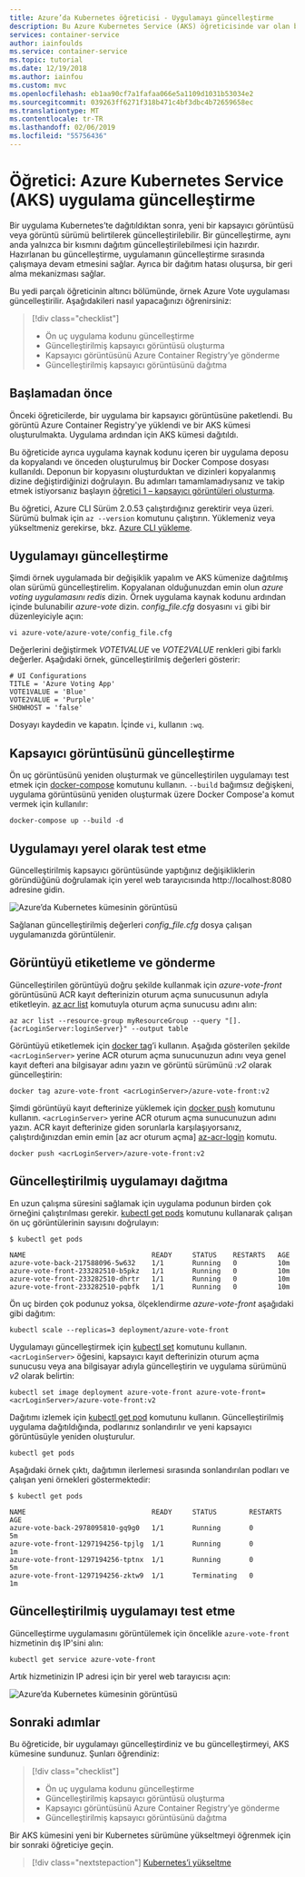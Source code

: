```yaml
---
title: Azure’da Kubernetes öğreticisi - Uygulamayı güncelleştirme
description: Bu Azure Kubernetes Service (AKS) öğreticisinde var olan bir AKS uygulama dağıtımını uygulama kodunun yeni sürümüyle güncelleştirmeyi öğreneceksiniz.
services: container-service
author: iainfoulds
ms.service: container-service
ms.topic: tutorial
ms.date: 12/19/2018
ms.author: iainfou
ms.custom: mvc
ms.openlocfilehash: eb1aa90cf7a1fafaa066e5a1109d1031b53034e2
ms.sourcegitcommit: 039263ff6271f318b471c4bf3dbc4b72659658ec
ms.translationtype: MT
ms.contentlocale: tr-TR
ms.lasthandoff: 02/06/2019
ms.locfileid: "55756436"
---
```

# <a name="tutorial-update-an-application-in-azure-kubernetes-service-aks"></a>Öğretici: Azure Kubernetes Service (AKS) uygulama güncelleştirme

Bir uygulama Kubernetes’te dağıtıldıktan sonra, yeni bir kapsayıcı görüntüsü veya görüntü sürümü belirtilerek güncelleştirilebilir. Bir güncelleştirme, aynı anda yalnızca bir kısmını dağıtım güncelleştirilebilmesi için hazırdır. Hazırlanan bu güncelleştirme, uygulamanın güncelleştirme sırasında çalışmaya devam etmesini sağlar. Ayrıca bir dağıtım hatası oluşursa, bir geri alma mekanizması sağlar.

Bu yedi parçalı öğreticinin altıncı bölümünde, örnek Azure Vote uygulaması güncelleştirilir. Aşağıdakileri nasıl yapacağınızı öğrenirsiniz:

> [!div class="checklist"]
> * Ön uç uygulama kodunu güncelleştirme
> * Güncelleştirilmiş kapsayıcı görüntüsü oluşturma
> * Kapsayıcı görüntüsünü Azure Container Registry’ye gönderme
> * Güncelleştirilmiş kapsayıcı görüntüsünü dağıtma

## <a name="before-you-begin"></a>Başlamadan önce

Önceki öğreticilerde, bir uygulama bir kapsayıcı görüntüsüne paketlendi. Bu görüntü Azure Container Registry'ye yüklendi ve bir AKS kümesi oluşturulmakta. Uygulama ardından için AKS kümesi dağıtıldı.

Bu öğreticide ayrıca uygulama kaynak kodunu içeren bir uygulama deposu da kopyalandı ve önceden oluşturulmuş bir Docker Compose dosyası kullanıldı. Deponun bir kopyasını oluşturduktan ve dizinleri kopyalanmış dizine değiştirdiğinizi doğrulayın. Bu adımları tamamlamadıysanız ve takip etmek istiyorsanız başlayın [öğretici 1 – kapsayıcı görüntüleri oluşturma][aks-tutorial-prepare-app].

Bu öğretici, Azure CLI Sürüm 2.0.53 çalıştırdığınız gerektirir veya üzeri. Sürümü bulmak için `az --version` komutunu çalıştırın. Yüklemeniz veya yükseltmeniz gerekirse, bkz. [Azure CLI yükleme][azure-cli-install].

## <a name="update-an-application"></a>Uygulamayı güncelleştirme

Şimdi örnek uygulamada bir değişiklik yapalım ve AKS kümenize dağıtılmış olan sürümü güncelleştirelim. Kopyalanan olduğunuzdan emin olun *azure voting uygulamasını redis* dizin. Örnek uygulama kaynak kodunu ardından içinde bulunabilir *azure-vote* dizin. *config_file.cfg* dosyasını `vi` gibi bir düzenleyiciyle açın:

```console
vi azure-vote/azure-vote/config_file.cfg
```

Değerlerini değiştirmek *VOTE1VALUE* ve *VOTE2VALUE* renkleri gibi farklı değerler. Aşağıdaki örnek, güncelleştirilmiş değerleri gösterir:

```
# UI Configurations
TITLE = 'Azure Voting App'
VOTE1VALUE = 'Blue'
VOTE2VALUE = 'Purple'
SHOWHOST = 'false'
```

Dosyayı kaydedin ve kapatın. İçinde `vi`, kullanın `:wq`.

## <a name="update-the-container-image"></a>Kapsayıcı görüntüsünü güncelleştirme

Ön uç görüntüsünü yeniden oluşturmak ve güncelleştirilen uygulamayı test etmek için [docker-compose][docker-compose] komutunu kullanın. `--build` bağımsız değişkeni, uygulama görüntüsünü yeniden oluşturmak üzere Docker Compose'a komut vermek için kullanılır:

```console
docker-compose up --build -d
```

## <a name="test-the-application-locally"></a>Uygulamayı yerel olarak test etme

Güncelleştirilmiş kapsayıcı görüntüsünde yaptığınız değişikliklerin göründüğünü doğrulamak için yerel web tarayıcısında http://localhost:8080 adresine gidin.

![Azure’da Kubernetes kümesinin görüntüsü](media/container-service-kubernetes-tutorials/vote-app-updated.png)

Sağlanan güncelleştirilmiş değerleri *config_file.cfg* dosya çalışan uygulamanızda görüntülenir.

## <a name="tag-and-push-the-image"></a>Görüntüyü etiketleme ve gönderme

Güncelleştirilen görüntüyü doğru şekilde kullanmak için *azure-vote-front* görüntüsünü ACR kayıt defterinizin oturum açma sunucusunun adıyla etiketleyin. [az acr list](/cli/azure/acr) komutuyla oturum açma sunucusu adını alın:

```azurecli
az acr list --resource-group myResourceGroup --query "[].{acrLoginServer:loginServer}" --output table
```

Görüntüyü etiketlemek için [docker tag][docker-tag]’i kullanın. Aşağıda gösterilen şekilde `<acrLoginServer>` yerine ACR oturum açma sunucunuzun adını veya genel kayıt defteri ana bilgisayar adını yazın ve görüntü sürümünü *:v2* olarak güncelleştirin:

```console
docker tag azure-vote-front <acrLoginServer>/azure-vote-front:v2
```

Şimdi görüntüyü kayıt defterinize yüklemek için [docker push][docker-push] komutunu kullanın. `<acrLoginServer>` yerine ACR oturum açma sunucunuzun adını yazın. ACR kayıt defterinize giden sorunlarla karşılaşıyorsanız, çalıştırdığınızdan emin emin [az acr oturum açma] [ az-acr-login] komutu.

```console
docker push <acrLoginServer>/azure-vote-front:v2
```

## <a name="deploy-the-updated-application"></a>Güncelleştirilmiş uygulamayı dağıtma

En uzun çalışma süresini sağlamak için uygulama podunun birden çok örneğini çalıştırılması gerekir. [kubectl get pods][kubectl-get] komutunu kullanarak çalışan ön uç görüntülerinin sayısını doğrulayın:

```
$ kubectl get pods

NAME                               READY     STATUS    RESTARTS   AGE
azure-vote-back-217588096-5w632    1/1       Running   0          10m
azure-vote-front-233282510-b5pkz   1/1       Running   0          10m
azure-vote-front-233282510-dhrtr   1/1       Running   0          10m
azure-vote-front-233282510-pqbfk   1/1       Running   0          10m
```

Ön uç birden çok podunuz yoksa, ölçeklendirme *azure-vote-front* aşağıdaki gibi dağıtım:

```console
kubectl scale --replicas=3 deployment/azure-vote-front
```

Uygulamayı güncelleştirmek için [kubectl set][kubectl-set] komutunu kullanın. `<acrLoginServer>` öğesini, kapsayıcı kayıt defterinizin oturum açma sunucusu veya ana bilgisayar adıyla güncelleştirin ve uygulama sürümünü *v2* olarak belirtin:

```console
kubectl set image deployment azure-vote-front azure-vote-front=<acrLoginServer>/azure-vote-front:v2
```

Dağıtımı izlemek için [kubectl get pod][kubectl-get] komutunu kullanın. Güncelleştirilmiş uygulama dağıtıldığında, podlarınız sonlandırılır ve yeni kapsayıcı görüntüsüyle yeniden oluşturulur.

```console
kubectl get pods
```

Aşağıdaki örnek çıktı, dağıtımın ilerlemesi sırasında sonlandırılan podları ve çalışan yeni örnekleri göstermektedir:

```
$ kubectl get pods

NAME                               READY     STATUS        RESTARTS   AGE
azure-vote-back-2978095810-gq9g0   1/1       Running       0          5m
azure-vote-front-1297194256-tpjlg  1/1       Running       0          1m
azure-vote-front-1297194256-tptnx  1/1       Running       0          5m
azure-vote-front-1297194256-zktw9  1/1       Terminating   0          1m
```

## <a name="test-the-updated-application"></a>Güncelleştirilmiş uygulamayı test etme

Güncelleştirme uygulamasını görüntülemek için öncelikle `azure-vote-front` hizmetinin dış IP'sini alın:

```console
kubectl get service azure-vote-front
```

Artık hizmetinizin IP adresi için bir yerel web tarayıcısı açın:

![Azure’da Kubernetes kümesinin görüntüsü](media/container-service-kubernetes-tutorials/vote-app-updated-external.png)

## <a name="next-steps"></a>Sonraki adımlar

Bu öğreticide, bir uygulamayı güncelleştirdiniz ve bu güncelleştirmeyi, AKS kümesine sundunuz. Şunları öğrendiniz:

> [!div class="checklist"]
> * Ön uç uygulama kodunu güncelleştirme
> * Güncelleştirilmiş kapsayıcı görüntüsü oluşturma
> * Kapsayıcı görüntüsünü Azure Container Registry’ye gönderme
> * Güncelleştirilmiş kapsayıcı görüntüsünü dağıtma

Bir AKS kümesini yeni bir Kubernetes sürümüne yükseltmeyi öğrenmek için bir sonraki öğreticiye geçin.

> [!div class="nextstepaction"]
> [Kubernetes’i yükseltme][aks-tutorial-upgrade]

<!-- LINKS - external -->
[docker-compose]: https://docs.docker.com/compose/
[docker-push]: https://docs.docker.com/engine/reference/commandline/push/
[docker-tag]: https://docs.docker.com/engine/reference/commandline/tag/
[kubectl-get]: https://kubernetes.io/docs/reference/generated/kubectl/kubectl-commands#get
[kubectl-set]: https://kubernetes.io/docs/reference/generated/kubectl/kubectl-commands#set

<!-- LINKS - internal -->
[aks-tutorial-prepare-app]: ./tutorial-kubernetes-prepare-app.md
[aks-tutorial-upgrade]: ./tutorial-kubernetes-upgrade-cluster.md
[az-acr-login]: /cli/azure/acr
[azure-cli-install]: /cli/azure/install-azure-cli
